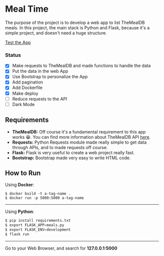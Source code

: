 # Meal Time
The purpose of the project is to develop a web app to list TheMealDB meals.
In this project, the main stack is Python and Flask, because it's a simple project, and doesn't need a huge structure.

[Test the App](http://flask-env.eba-k4emjss7.sa-east-1.elasticbeanstalk.com/)

### Status
- [x] Make requests to TheMealDB and made functions to handle the data
- [x] Put the data in the web App
- [x] Use Bootstrap to personalize the App
- [x] Add pagination
- [x] Add Dockerfile
- [x] Make deploy
- [ ] Reduce requests to the API
- [ ] Dark Mode

## Requirements
- **TheMealDB:** Off course it's a fundamental requirement to this app works 😁. You can find more information about TheMealDB API [here](https://www.themealdb.com/api.php).
- **Requests:** Python Requests module made really simple to get data through APIs, and to made requests off course.
- **Flask:** Flask is very useful to create a web project really fast.
- **Bootstrap:** Bootstrap made very easy to write HTML code.

## How to Run
Using **Docker**:
```
$ docker build -t a-tag-name .
$ docker run -p 5000:5000 a-tag-name
```
___
Using **Python**:
```python
$ pip install requirements.txt
$ export FLASK_APP=meals.py
$ export FLASK_ENV=development
$ flask run
```
___
Go to your Web Browser, and search for **127.0.0.1:5000**
